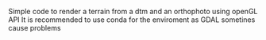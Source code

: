 Simple code to render a terrain from a dtm and an orthophoto using openGL API
It is recommended to use conda for the enviroment as GDAL sometines cause problems
